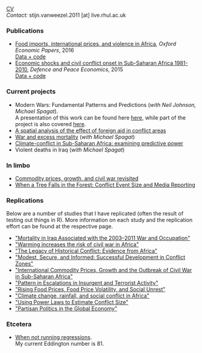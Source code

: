 [CV](https://www.dropbox.com/s/g9393px23pe5ius/SvW_CV.pdf?dl=0)<br>
*Contact:* stijn.vanweezel.2011 [at] live.rhul.ac.uk

### Publications
* [Food imports, international prices, and violence in Africa](http://oep.oxfordjournals.org/content/68/3/758.abstract), *Oxford Economic Papers*, 2016 <br>
[Data + code](https://github.com/CommonEconomist/Publications/tree/master/OEP_2016)
* [Economic shocks and civil conflict onset in Sub-Saharan Africa 1981-2010](http://www.tandfonline.com/doi/full/10.1080/10242694.2014.887489), *Defence and Peace Economics*, 2015 <br>
[Data + code](https://github.com/CommonEconomist/Publications/tree/master/DPE_2015)

### Current projects
* Modern Wars: Fundamental Patterns and Predictions (_with Neil Johnson, Michael Spagat_). <br> 
A presentation of this work can be found here [here](https://mikespagat.wordpress.com/2016/03/31/predicting-the-size-distribution-of-violent-events-in-war/), while part of the project is also covered [here](http://projects.wionews.com/terrormaths/index.html). 
* [A spatial analysis of the effect of foreign aid in conflict areas](http://ssrn.com/abstract=2450867)
* [War and excess mortality](http://papers.ssrn.com/sol3/papers.cfm?abstract_id=2664659) (_with Michael Spagat_)
* [Climate-conflict in Sub-Saharan Africa: examining predictive power](http://papers.ssrn.com/sol3/papers.cfm?abstract_id=2550228)
* Violent deaths in Iraq (_with Michael Spagat_)

### In limbo
* [Commodity prices, growth, and civil war revisited](http://ssrn.com/abstract=2688476)
* [When a Tree Falls in the Forest: Conflict Event Size and Media Reporting ](http://ssrn.com/abstract=2805949)

### Replications
Below are a number of studies that I have replicated (often the result of testing out things in R). 
More information on each study and the replication effort can be found at the respective page.

* ["Mortality in Iraq Associated with the 2003–2011 War and Occupation"](https://github.com/CommonEconomist/Replications/tree/master/2013_Hagopian_et_al)
* ["Warming increases the risk of civil war in Africa"](https://github.com/CommonEconomist/Replications/tree/master/2009_Burke_et_al)
* ["The Legacy of Historical Conflict: Evidence from Africa"](https://github.com/CommonEconomist/Replications/tree/master/2014_Besley_Reynal-Querol)
* ["Modest, Secure, and Informed: Successful Development in Conflict Zones"](https://github.com/CommonEconomist/Replications/tree/master/2013_Berman_et_al)
* ["International Commodity Prices, Growth and the Outbreak of Civil War in Sub-Saharan Africa"](https://github.com/CommonEconomist/Replications/tree/master/2010_Bruckner_Ciccone)
* ["Pattern in Escalations in Insurgent and Terrorist Activity"](https://github.com/CommonEconomist/Replications/tree/master/2011_Johnson_et_al)
* ["Rising Food Prices, Food Price Volatility, and Social Unrest"](https://github.com/CommonEconomist/Replications/tree/master/2015_Bellemare)
* ["Climate change, rainfall, and social conflict in Africa"](https://github.com/CommonEconomist/Replications/tree/master/2012_Hendrix_Salehyan)
* ["Using Power Laws to Estimate Conflict Size"](https://github.com/CommonEconomist/Replications/tree/master/2014_Friedman)
* ["Partisan Politics in the Global Economy"](https://github.com/CommonEconomist/Replications/tree/master/1998_Garrett)

### Etcetera
* [When not running regressions](http://veloviewer.com/athlete/2135375/).<br>
My current Eddington number is 81. 
